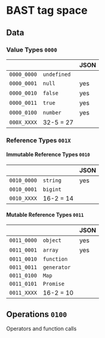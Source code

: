 # BAST tag space

## Data

### Value Types `0000`

|           |           |JSON|
|-----------|-----------|----|
|`0000_0000`|`undefined`|    |
|`0000_0001`|`null`     |yes |
|`0000_0010`|`false`    |yes |
|`0000_0011`|`true`     |yes |
|`0000_0100`|`number`   |yes |
|`000X_XXXX`|32-5 = 27  |    |

### Reference Types `001X`

#### Immutable Reference Types `0010`

|           |           |JSON|
|-----------|-----------|----|
|`0010_0000`|`string`   |yes |
|`0010_0001`|`bigint`   |    |
|`0010_XXXX`|16-2 = 14  |    |

#### Mutable Reference Types `0011`

|           |           |JSON|
|-----------|-----------|----|
|`0011_0000`|`object`   |yes |
|`0011_0001`|`array`    |yes |
|`0011_0010`|`function` |    |
|`0011_0011`|`generator`|    |
|`0011_0100`|`Map`      |    |
|`0011_0101`|`Promise`  |    |
|`0011_XXXX`|16-2 = 10  |    |

## Operations `0100`

Operators and function calls
